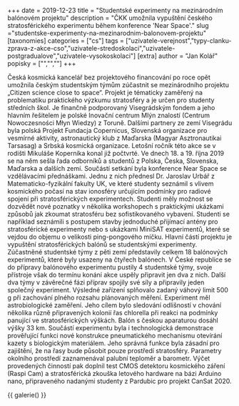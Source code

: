 +++
date = 2019-12-23
title = "Studentské experimenty na mezinárodním balónovém projektu"
description = "ČKK umožnila vypuštění českého stratosférického experimentu během konference 'Near Space'."
slug ="studentske-experimenty-na-mezinarodnim-balonovem-projektu"
[taxonomies]
categories = ["cs"]
tags = ["uzivatele-verejnost","typy-clanku-zprava-z-akce-cso","uzivatele-stredoskolaci","uzivatele-postgradualove","uzivatele-vysokoskolaci"]
[extra]
author = "Jan Kolář"
popisky = ["","",""]
+++

Česká kosmická kancelář bez projektového financování po roce opět umožnila českým studentským týmům zúčastnit se mezinárodního projektu „Citizen science close to space“. Projekt je tématicky zaměřený na problematiku praktického výzkumu stratosféry a je určen pro studenty středních škol. Je finančně podporovaný Visegrádským fondem a jeho hlavním řešitelem je polské Inovační centrum Mlýn znalostí (Centrum Nowoczesności Młyn Wiedzy) z Toruně. Dalšími partnery ze zemí Visegrádu byla polská Projekt Fundacja Copernicus, Slovenská organizace pro vesmírné aktivity, astronautický klub z Maďarska (Magyar Asztronautikai Tarsasag) a Srbská kosmická organizace. 
Letošní ročník této akce se v rodišti Mikuláše Koperníka konal již počtvrté. Ve dnech 18. a 19. října 2019 se na něm sešla řada odborníků a studentů z Polska, Česka, Slovenska, Maďarska a dalších zemí. Součástí setkání byla konference Near Space se vzdělávacími přednáškami. Jednu z nich přednesl Dr. Jaroslav Urbář z Matematicko-fyzikální fakulty UK, ve které studenty seznámil s vlivem kosmického počasí na stav ionosféry určujícím podmínky pro radiové spojení při stratosférických experimentech. Studenti měly možnost se dozvědět nové poznatky v několika workshopech s praktickými ukázkami způsobů jak zkoumat stratosféru bez sofistikovaného vybavení. Studenti se například seznámili s postupem stavby jednoduché přijímací antény pro stratosférické experimenty nebo s ukázkami MiniSAT experimentů, které se vejdou do objemu o velikosti ping-pongového míčku. 
Hlavní částí projektu je vypuštění stratosférických balónů se studentskými experimenty. Zúčastněné studentské týmy z pěti zemí představily celkem 18 balónových experimentů, které byly usazeny na čtyřech balónech. V České republice se do přípravy balónového experimentu pustily 4 studentské týmy, svoje přístroje však do termínu konání akce uspěly připravit jen dva z nich. Další dva týmy v závěrečné fázi příprav spojily své síly a připravily jeden společný experiment. Výsledné zařízení splňovalo zadaný váhový limit 500 g při zachování plného rozsahu plánovaných měření. Experiment měl astrobiologické zaměření. Jeho cílem bylo sledování odlišností v chování několika různě připravených kolonií řas chlorella při reakci na podmínky panující ve stratosférických výškách. Balón s českou aparaturou dosáhl výšky 33 km. Součástí experimentu byla i technologická demonstrace prověřující funkci nové konstrukce pneumatického mechanismu otevírání kazety s biologickým materiálem. Jeho správná funkce byla zásadní pro zajištění, že na řasy bude působit pouze prostředí stratosféry. Parametry okolního prostředí zaznamenával palubní teploměr a barometr. Výčet provedených činností pak doplnil test CMOS detektoru kosmického záření (Raspi Cam) a stratosférická zkouška letového hardware na bázi Arduino nano, připraveného nadanými studenty z Pardubic pro projekt CanSat 2020.

{{ galerie() }}
